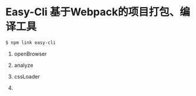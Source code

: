 # Easy-Cli 基于Webpack的项目打包、编译工具

```bash
$ npm link easy-cli
```

1. openBrowser

2. analyze

3. cssLoader

4. 

 